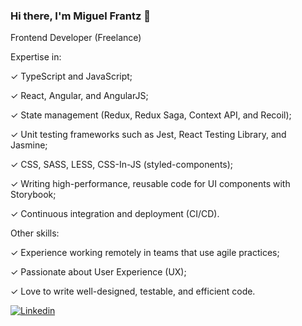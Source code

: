 ### Hi there, I'm Miguel Frantz 👋

Frontend Developer (Freelance)

Expertise in:

✓ TypeScript and JavaScript;

✓ React, Angular, and AngularJS;

✓ State management (Redux, Redux Saga, Context API, and Recoil);

✓ Unit testing frameworks such as Jest, React Testing Library, and Jasmine;

✓ CSS, SASS, LESS, CSS-In-JS (styled-components);

✓ Writing high-performance, reusable code for UI components with Storybook;

✓ Continuous integration and deployment (CI/CD).


Other skills:

✓ Experience working remotely in teams that use agile practices;

✓ Passionate about User Experience (UX);

✓ Love to write well-designed, testable, and efficient code.


[![Linkedin](https://img.shields.io/badge/-LinkedIn-060606?style=flat&labelColor=0D0D0D&logo=Linkedin&Color=white)](www.linkedin.com/in/miguelfrantz)
